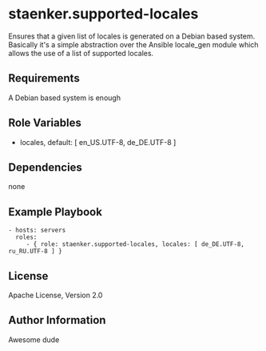 staenker.supported-locales
=========

Ensures that a given list of locales is generated on a Debian based system.
Basically it's a simple abstraction over the Ansible locale_gen module which
allows the use of a list of supported locales.

Requirements
------------

A Debian based system is enough

Role Variables
--------------

 - locales, default: [ en_US.UTF-8, de_DE.UTF-8 ]

Dependencies
------------

none

Example Playbook
----------------

    - hosts: servers
      roles:
         - { role: staenker.supported-locales, locales: [ de_DE.UTF-8, ru_RU.UTF-8 ] }

License
-------

Apache License, Version 2.0

Author Information
------------------

Awesome dude
